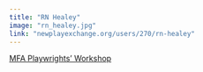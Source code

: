 ```yaml
---
title: "RN Healey"
image: "rn_healey.jpg"
link: "newplayexchange.org/users/270/rn-healey"
---
```


[MFA Playwrights’ Workshop](/programs/mfa-playwrights-workshop)